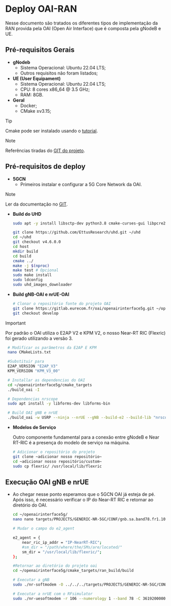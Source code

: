# Deploy OAI-RAN

Nesse documento são tratados os diferentes tipos de implementação da RAN provida pela OAI (Open Air Interface) que é composta pela gNodeB e UE.

## Pré-requisitos Gerais
* **gNodeb**
    * Sistema Operacional: Ubuntu 22.04 LTS;
    * Outros requisitos não foram listados;
* **UE (User Equipament)**
    * Sistema Operacional: Ubuntu 22.04 LTS;
    * CPU: 8 cores x86_64 @ 3.5 GHz;
    * RAM: 8GB.
* **Geral**
    * Docker;
    * CMake &ge;v3.15;
> [!TIP]
> Cmake pode ser instalado usando o [tutorial](https://apt.kitware.com/).

> [!NOTE]
> Referências tiradas do [GIT do projeto](https://gitlab.eurecom.fr/oai/openairinterface5g/-/blob/develop/doc/NR_SA_Tutorial_OAI_nrUE.md).

## Pré-requisitos de deploy
* **5GCN** 
    * Primeiros instalar e configurar a 5G Core Network da OAI.
> [!NOTE]
> Ler da documentação no [GIT]().

* **Build do UHD**
    
    ```sh
    sudo apt -y install libsctp-dev python3.8 cmake-curses-gui libpcre2-dev autoconf automake build-essential ccache cmake cpufrequtils doxygen ethtool g++ git inetutils-tools libboost-all-dev libncurses5 libncurses5-dev libusb-1.0-0 libusb-1.0-0-dev libusb-dev python3-dev python3-mako python3-numpy python3-requests python3-scipy python3-setuptools python3-ruamel.yaml

    git clone https://github.com/EttusResearch/uhd.git ~/uhd
    cd ~/uhd
    git checkout v4.6.0.0
    cd host
    mkdir build
    cd build
    cmake ../
    make -j $(nproc)
    make test # Opcional
    sudo make install
    sudo ldconfig
    sudo uhd_images_downloader

* **Build gNB-OAI e nrUE-OAI** 
    
    ```sh
    # Clonar o repositório fonte do projeto OAI
    git clone https://gitlab.eurecom.fr/oai/openairinterface5g.git ~/openairinterface5g
    git checkout develop

> [!IMPORTANT]    
> Por padrão o OAI utiliza o E2AP V2 e KPM V2, o nosso Near-RT RIC (Flexric) foi gerado utilizando a versão 3.

   ```sh  
    # Modificar os parâmetros da E2AP E KPM
    nano CMakeLists.txt

    #Substituir para
    E2AP_VERSION "E2AP_V3"
    KPM_VERSION "KPM_V3_00"

    # Installar as dependencias do OAI
    cd ~/openairinterface5g/cmake_targets
    ./build_oai -I

    # Dependencias nrscope
    sudo apt install -y libforms-dev libforms-bin

    # Build OAI gNB e nrUE
    ./build_oai -w USRP --ninja --nrUE --gNB --build-e2 --build-lib "nrscope" -C
   ```

* **Modelos de Serviço**

    Outro componente fundamental para a conexão entre gNodeB e Near RT-RIC é a presença do modelo de serviço na máquina.

    ```sh
    # Adicionar o repositório do projeto
    git clone ~adicionar nosso repositório~
    cd ~adicionar nosso repositório/custom~
    sudo cp flexric/ /usr/local/lib/flexric 
    ``` 
## Execução OAI gNB e nrUE

* Ao chegar nesse ponto esperamos que o 5GCN OAI já esteja de pé. Após isso, é necessário verificar o IP do Near-RT RIC e retornar ao diretório do OAI.
    
    ```sh
    cd ~/openairinterface5g/
    nano nano targets/PROJECTS/GENERIC-NR-5GC/CONF/gnb.sa.band78.fr1.106PRB.usrpb210.conf

    # Mudar o campo do e2_agent

    e2_agent = {
        near_ric_ip_addr = "IP-NearRT-RIC";
        #sm_dir = "/path/where/the/SMs/are/located/"
        sm_dir = "/usr/local/lib/flexric/";
    };
    ```


    ```sh
    #Retornar ao diretório do projeto oai
    cd ~/openairinterface5g/cmake_targets/ran_build/build

    # Executar a gNB
    sudo ./nr-softmodem -O ../../../targets/PROJECTS/GENERIC-NR-5GC/CONF/gnb.sa.band78.fr1.106PRB.usrpb210.conf --gNBs.[0].min_rxtxtime 6 --rfsim --sa

    # Executar a nrUE com o RFsimulator
    sudo ./nr-uesoftmodem -r 106 --numerology 1 --band 78 -C 3619200000 --sa --uicc0.imsi 001010000000001 --rfsim

    ```
